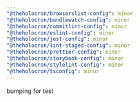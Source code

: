 ```yaml
---
"@theholocron/browserslist-config": minor
"@theholocron/bundlewatch-config": minor
"@theholocron/commitlint-config": minor
"@theholocron/eslint-config": minor
"@theholocron/jest-config": minor
"@theholocron/lint-staged-config": minor
"@theholocron/prettier-config": minor
"@theholocron/storybook-config": minor
"@theholocron/stylelint-config": minor
"@theholocron/tsconfig": minor
---
```


bumping for test
